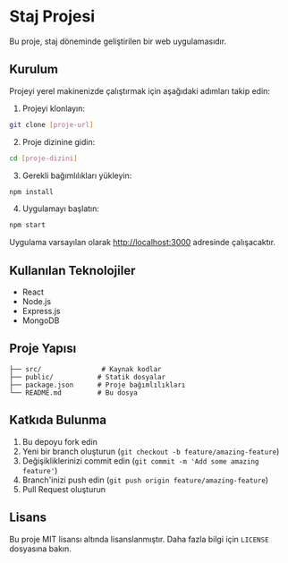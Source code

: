 # Staj Projesi

Bu proje, staj döneminde geliştirilen bir web uygulamasıdır.

## Kurulum

Projeyi yerel makinenizde çalıştırmak için aşağıdaki adımları takip edin:

1. Projeyi klonlayın:
```bash
git clone [proje-url]
```

2. Proje dizinine gidin:
```bash
cd [proje-dizini]
```

3. Gerekli bağımlılıkları yükleyin:
```bash
npm install
```

4. Uygulamayı başlatın:
```bash
npm start
```

Uygulama varsayılan olarak [http://localhost:3000](http://localhost:3000) adresinde çalışacaktır.

## Kullanılan Teknolojiler

- React
- Node.js
- Express.js
- MongoDB

## Proje Yapısı

```
├── src/               # Kaynak kodlar
├── public/           # Statik dosyalar
├── package.json      # Proje bağımlılıkları
└── README.md         # Bu dosya
```

## Katkıda Bulunma

1. Bu depoyu fork edin
2. Yeni bir branch oluşturun (`git checkout -b feature/amazing-feature`)
3. Değişikliklerinizi commit edin (`git commit -m 'Add some amazing feature'`)
4. Branch'inizi push edin (`git push origin feature/amazing-feature`)
5. Pull Request oluşturun

## Lisans

Bu proje MIT lisansı altında lisanslanmıştır. Daha fazla bilgi için `LICENSE` dosyasına bakın.
